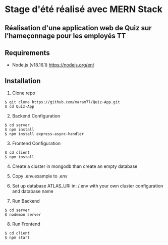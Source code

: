 # Stage d'été réalisé avec MERN Stack
## Réalisation d'une application web de Quiz sur l’hameçonnage pour les employés TT

## Requirements 
* Node.js (v18.16.1) https://nodejs.org/en/

## Installation
1. Clone repo
```
$ git clone https://github.com/maram77/Quiz-App.git
$ cd Quiz-App
```
2. Backend Configuration
```
$ cd server
$ npm install
$ npm install express-async-handler
```


3. Frontend Configuration
```
$ cd client
$ npm install
```
4. Create a cluster in mongodb than create an empty database

5. Copy .env.example to .env
6. Set up database ATLAS_URI in: /.env with your own cluster configuration and database name

7. Run Backend
```
$ cd server
$ nodemon server
```
8. Run Frontend
```
$ cd client
$ npm start
```